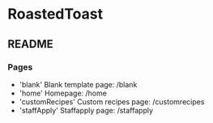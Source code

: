 # RoastedToast
## README
### Pages
* 'blank' Blank template page: /blank
* 'home' Homepage: /home
* 'customRecipes' Custom recipes page: /customrecipes
* 'staffApply' Staffapply page: /staffapply

